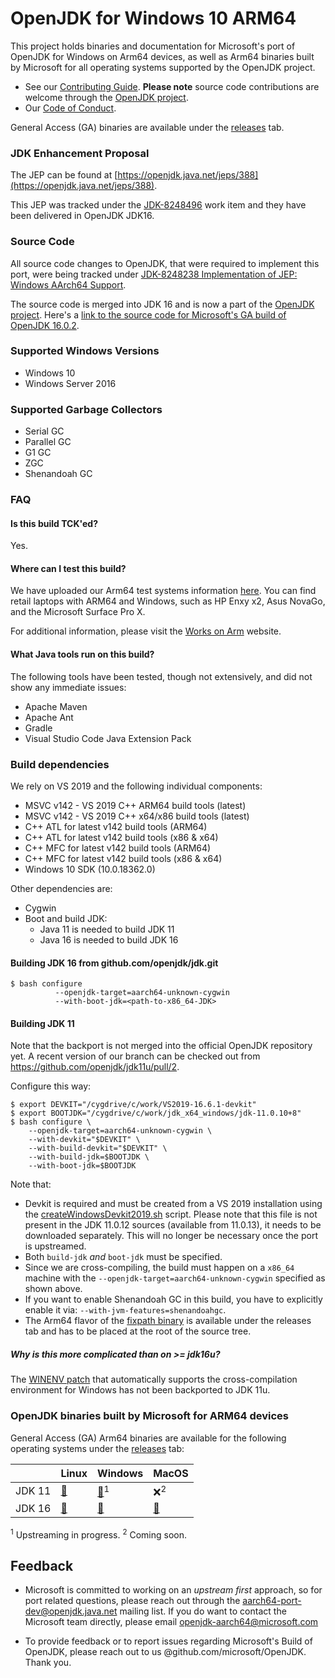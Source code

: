 OpenJDK for Windows 10 ARM64
=====

This project holds binaries and documentation for Microsoft's port of OpenJDK for Windows on Arm64 devices, as well as Arm64 binaries built by Microsoft for all operating systems supported by the OpenJDK project.

* See our [Contributing Guide](CONTRIBUTING.md).  **Please note** source code contributions are welcome through the [OpenJDK project](https://openjdk.java.net/contribute/). 
* Our [Code of Conduct](CODE_OF_CONDUCT.md).

General Access (GA) binaries are available under the [releases](https://github.com/microsoft/openjdk-aarch64/releases) tab.

### JDK Enhancement Proposal
The JEP can be found at [https://openjdk.java.net/jeps/388](https://openjdk.java.net/jeps/388).

This JEP was tracked under the [JDK-8248496](https://bugs.openjdk.java.net/browse/JDK-8248496) work item and they have been delivered in OpenJDK JDK16.

### Source Code
All source code changes to OpenJDK, that were required to implement this port, were being tracked under [JDK-8248238 Implementation of JEP: Windows AArch64 Support](https://bugs.openjdk.java.net/browse/JDK-8248238).

The source code is merged into JDK 16 and is now a part of the [OpenJDK project](https://github.com/openjdk/jdk). 
Here's a [link to the source code for Microsoft's GA build of OpenJDK 16.0.2](https://download.visualstudio.microsoft.com/download/pr/b0e444d2-a821-428a-b1b2-b751a23634fe/db10bf0638fa2bea3f88a8b654c7fa6a/jdk16.0.2.7.tar.gz).


### Supported Windows Versions

- Windows 10
- Windows Server 2016

### Supported Garbage Collectors
- Serial GC
- Parallel GC
- G1 GC
- ZGC
- Shenandoah GC

### FAQ

#### Is this build TCK'ed?

Yes.

#### Where can I test this build?

We have uploaded our Arm64 test systems information [here](https://github.com/microsoft/openjdk-aarch64/blob/master/Arm64_systems.md). You can find retail laptops with ARM64 and Windows, such as HP Enxy x2, Asus NovaGo, and the Microsoft Surface Pro X.

For additional information, please visit the [Works on Arm](https://www.worksonarm.com/?_ga=2.204290832.1614868344.1591633956-103015898.1581534333) website.

#### What Java tools run on this build?

The following tools have been tested, though not extensively, and did not show any immediate issues:

- Apache Maven
- Apache Ant
- Gradle
- Visual Studio Code Java Extension Pack

### Build dependencies

We rely on VS 2019 and the following individual components:
-	MSVC v142 - VS 2019 C++ ARM64 build tools (latest)
-	MSVC v142 - VS 2019 C++ x64/x86 build tools (latest)
-	C++ ATL for latest v142 build tools (ARM64)
-	C++ ATL for latest v142 build tools (x86 & x64)
-	C++ MFC for latest v142 build tools (ARM64)
-	C++ MFC for latest v142 build tools (x86 & x64)
-	Windows 10 SDK (10.0.18362.0)

Other dependencies are:
-	Cygwin
-	Boot and build JDK:
    - Java 11 is needed to build JDK 11
    - Java 16 is needed to build JDK 16

#### Building JDK 16 from github.com/openjdk/jdk.git

```shell
$ bash configure
          --openjdk-target=aarch64-unknown-cygwin
          --with-boot-jdk=<path-to-x86_64-JDK>
```
#### Building JDK 11

Note that the backport is not merged into the official OpenJDK repository yet. A recent version of our branch can be checked out from https://github.com/openjdk/jdk11u/pull/2.

Configure this way:
```
$ export DEVKIT="/cygdrive/c/work/VS2019-16.6.1-devkit"
$ export BOOTJDK="/cygdrive/c/work/jdk_x64_windows/jdk-11.0.10+8"
$ bash configure \
    --openjdk-target=aarch64-unknown-cygwin \  
    --with-devkit="$DEVKIT" \  
    --with-build-devkit="$DEVKIT" \  
    --with-build-jdk=$BOOTJDK \  
    --with-boot-jdk=$BOOTJDK
```

Note that:
* Devkit is required and must be created from a VS 2019 installation using the [createWindowsDevkit2019.sh](https://github.com/openjdk/jdk11u-dev/blob/master/make/devkit/createWindowsDevkit2019.sh) script. Please note that this file is not present in the JDK 11.0.12 sources (available from 11.0.13), it needs to be downloaded separately. This will no longer be necessary once the port is upstreamed.
* Both `build-jdk` _and_ `boot-jdk` must be specified.
* Since we are cross-compiling, the build must happen on a `x86_64` machine with the `--openjdk-target=aarch64-unknown-cygwin` specified as shown above.
* If you want to enable Shenandoah GC in this build, you have to explicitly enable it via: `--with-jvm-features=shenandoahgc`.
* The Arm64 flavor of the [fixpath binary](https://github.com/microsoft/openjdk-aarch64/releases/tag/fp-1.0) is available under the releases tab and has to be placed at the root of the source tree.

##### Why is this more complicated than on >= jdk16u?

The [WINENV patch](https://github.com/openjdk/jdk/pull/1597) that automatically supports the cross-compilation environment for Windows has not been backported to JDK 11u.


### OpenJDK binaries built by Microsoft for ARM64 devices

General Access (GA) Arm64 binaries are available for the following operating systems under the [releases](https://github.com/microsoft/openjdk-aarch64/releases) tab:


|        | Linux | Windows | MacOS |
|--------|-------|---------|-------|
| JDK 11 | [:floppy_disk:](https://github.com/microsoft/openjdk-aarch64/releases/download/jdk-11.0.12-ga/microsoft-jdk-11.0.12.7.1-linux-aarch64.tar.gz) | [:floppy_disk:](https://github.com/microsoft/openjdk-aarch64/releases/download/jdk-11.0.12-ga/microsoft-jdk-11.0.12.7.1-windows-aarch64.msi)<sup>1</sup> | :x:<sup>2</sup> |
| JDK 16 | [:floppy_disk:](https://github.com/microsoft/openjdk-aarch64/releases/download/jdk-16.0.2-ga/microsoft-jdk-16.0.2.7.1-linux-aarch64.tar.gz)   | [:floppy_disk:](https://github.com/microsoft/openjdk-aarch64/releases/download/jdk-16.0.2-ga/microsoft-jdk-16.0.2.7.1-windows-aarch64.msi)     | [:floppy_disk:](https://github.com/microsoft/openjdk-aarch64/releases/download/jdk-16.0.2-ga/microsoft-jdk-16.0.2.7.1-macos-aarch64.pkg)   |

<sup>1</sup> Upstreaming in progress.
<sup>2</sup> Coming soon.


## Feedback

- Microsoft is committed to working on an *upstream first* approach, so for port related questions, please reach out through the [aarch64-port-dev@openjdk.java.net](http://mail.openjdk.java.net/mailman/listinfo/aarch64-port-dev) mailing list. If you do want to contact the Microsoft team directly, please email openjdk-aarch64@microsoft.com

- To provide feedback or to report issues regarding Microsoft's Build of OpenJDK, please reach out to us @github.com/microsoft/OpenJDK. Thank you.
